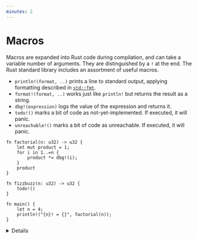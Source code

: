 ```yaml
---
minutes: 2
---
```


# Macros

Macros are expanded into Rust code during compilation, and can take a variable
number of arguments. They are distinguished by a `!` at the end. The Rust
standard library includes an assortment of useful macros.

* `println!(format, ..)` prints a line to standard output, applying formatting described in [`std::fmt`](https://doc.rust-lang.org/std/fmt/index.html).
* `format!(format, ..)` works just like `println!` but returns the result as a string.
* `dbg!(expression)` logs the value of the expression and returns it.
* `todo!()` marks a bit of code as not-yet-implemented. If executed, it will panic.
* `unreachable!()` marks a bit of code as unreachable. If executed, it will panic.

```rust,editable
fn factorial(n: u32) -> u32 {
    let mut product = 1;
    for i in 1..=n {
        product *= dbg!(i);
    }
    product
}

fn fizzbuzz(n: u32) -> u32 {
    todo!()
}

fn main() {
    let n = 4;
    println!("{n}! = {}", factorial(n));
}
```

<details>

The takeaway from this section is that these common conveniences exist, and how
to use them. Why they are defined as macros, and what they expand to, is not
especially critical.

The course does not cover defining macros, but a later section will describe
use of derive macros.

</details>
